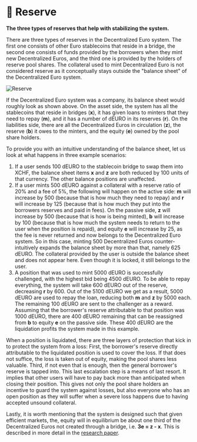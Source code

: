 # 🏦 Reserve

**The three types of reserves that help with stabilizing the system.**

There are three types of reserves in the Decentralized Euro system. The first one consists of other Euro stablecoins that reside in a bridge, the second one consists of funds provided by the borrowers when they mint new Decentralized Euros, and the third one is provided by the holders of reserve pool shares. The collateral used to mint Decentralized Euro is not considered reserve as it conceptually stays outside the "balance sheet" of the Decentralized Euro system.

![Reserve](https://github.com/DFXswiss/DecentralizedEuro-docu/assets/169650174/23d82921-4c4d-4ca6-9368-1a9e4e0b0e04)

If the Decentralized Euro system was a company, its balance sheet would roughly look as shown above. On the asset side, the system has all the stablecoins that reside in bridges (**x**), it has given loans to minters that they need to repay (**m**), and it has a number of dEURO in its reserves (**r**). On the liabilities side, there are all the Decentralized Euros in circulation (**z**), the reserve (**b**) it owes to the minters, and the equity (**e**) owned by the pool share holders.

To provide you with an intuitive understanding of the balance sheet, let us look at what happens in three example scenarios:

1. If a user sends 100 dEURO to the stablecoin bridge to swap them into XCHF, the balance sheet items **x** and **z** are both reduced by 100 units of that currency. The other balance positions are unaffected.
2. If a user mints 500 dEURO against a collateral with a reserve ratio of 20% and a fee of 5%, the following will happen on the active side: **m** will increase by 500 (because that is how much they need to repay) and **r** will increase by 125 (because that is how much they put into the borrowers reserves and paid in fees). On the passive side, **z** will increase by 500 (because that is how is being minted), **b** will increase by 100 (because that is how much the system needs to return to the user when the position is repaid), and equity **e** will increase by 25, as the fee is never returned and now belongs to the Decentralized Euro system. So in this case, minting 500 Decentralized Euros counter-intuitively expands the balance sheet by more than that, namely 625 dEURO. The collateral provided by the user is outside the balance sheet and does not appear here. Even though it is locked, it still belongs to the user.
3. A position that was used to mint 5000 dEURO is successfully challenged, with the highest bid being 4500 dEURO. To be able to repay everything, the system will take 600 dEURO out of the reserve, decreasing **r** by 600. Out of the 5100 dEURO we get as a result, 5000 dEURO are used to repay the loan, reducing both **m** and **z** by 5000 each. The remaining 100 dEURO are sent to the challenger as a reward. Assuming that the borrower's reserve attributable to that position was 1000 dEURO, there are 400 dEURO remaining that can be reassigned from **b** to equity **e** on the passive side. These 400 dEURO are the liquidation profits the system made in this example.

When a position is liquidated, there are three layers of protection that kick in to protect the system from a loss: First, the borrower's reserve directly attributable to the liquidated position is used to cover the loss. If that does not suffice, the loss is taken out of equity, making the pool shares less valuable. Third, if not even that is enough, then the general borrower's reserve is tapped into. This last escalation step is a means of last resort. It implies that other users will have to pay back more than anticipated when closing their position. This gives not only the pool share holders an incentive to guard the system against losses, but also everyone who has an open position as they will suffer when a severe loss happens due to having accepted unsound collateral.

Lastly, it is worth mentioning that the system is designed such that given efficient markets, the, equity will in equilibrium be about one third of the Decentralized Euros not created through a bridge, i.e. **3e = z - x**. This is described in more detail in the [research paper](https://DecentralizedEuro.com/thesis-preprint-DecentralizedEuro.pdf).



